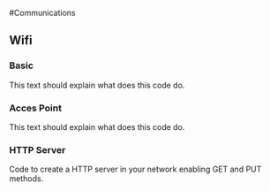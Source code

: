 #Communications
## Wifi

### Basic
This text should explain what does this code do.

### Acces Point
This text should explain what does this code do.

### HTTP Server
Code to create a HTTP server in your network enabling GET and PUT methods.